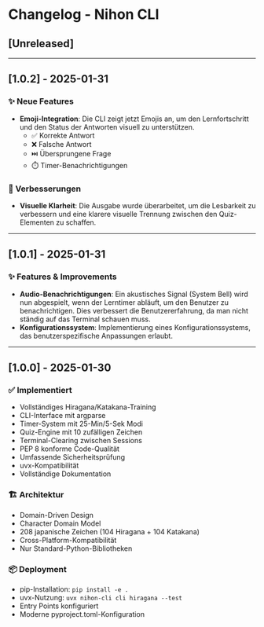 # Changelog - Nihon CLI

## [Unreleased]

---

## [1.0.2] - 2025-01-31

### ✨ Neue Features
- **Emoji-Integration**: Die CLI zeigt jetzt Emojis an, um den Lernfortschritt und den Status der Antworten visuell zu unterstützen.
  - ✅ Korrekte Antwort
  - ❌ Falsche Antwort
  - ⏭️ Übersprungene Frage
  - ⏱️ Timer-Benachrichtigungen

### 🔧 Verbesserungen
- **Visuelle Klarheit**: Die Ausgabe wurde überarbeitet, um die Lesbarkeit zu verbessern und eine klarere visuelle Trennung zwischen den Quiz-Elementen zu schaffen.

---

## [1.0.1] - 2025-01-31

### ✨ Features & Improvements
- **Audio-Benachrichtigungen**: Ein akustisches Signal (System Bell) wird nun abgespielt, wenn der Lerntimer abläuft, um den Benutzer zu benachrichtigen. Dies verbessert die Benutzererfahrung, da man nicht ständig auf das Terminal schauen muss.
- **Konfigurationssystem**: Implementierung eines Konfigurationssystems, das benutzerspezifische Anpassungen erlaubt.

---

## [1.0.0] - 2025-01-30

### ✅ Implementiert
- Vollständiges Hiragana/Katakana-Training
- CLI-Interface mit argparse
- Timer-System mit 25-Min/5-Sek Modi
- Quiz-Engine mit 10 zufälligen Zeichen
- Terminal-Clearing zwischen Sessions
- PEP 8 konforme Code-Qualität
- Umfassende Sicherheitsprüfung
- uvx-Kompatibilität
- Vollständige Dokumentation

### 🏗️ Architektur
- Domain-Driven Design
- Character Domain Model
- 208 japanische Zeichen (104 Hiragana + 104 Katakana)
- Cross-Platform-Kompatibilität
- Nur Standard-Python-Bibliotheken

### 📦 Deployment
- pip-Installation: `pip install -e .`
- uvx-Nutzung: `uvx nihon-cli cli hiragana --test`
- Entry Points konfiguriert
- Moderne pyproject.toml-Konfiguration